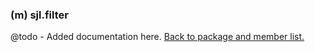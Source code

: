 ### (m) sjl.filter
@todo - Added documentation here.
[Back to package and member list.](#packages-and-members)
